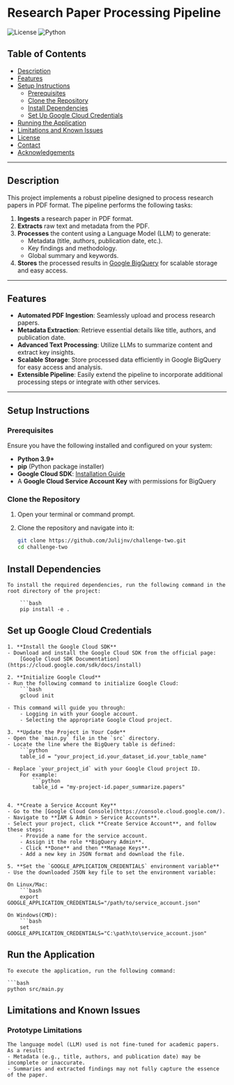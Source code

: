 # Research Paper Processing Pipeline

![License](https://img.shields.io/badge/license-MIT-blue.svg)
![Python](https://img.shields.io/badge/python-3.9%2B-blue.svg)

## Table of Contents

- [Description](#description)
- [Features](#features)
- [Setup Instructions](#setup-instructions)
  - [Prerequisites](#prerequisites)
  - [Clone the Repository](#clone-the-repository)
  - [Install Dependencies](#install-dependencies)
  - [Set Up Google Cloud Credentials](#set-up-google-cloud-credentials)
- [Running the Application](#running-the-application)
- [Limitations and Known Issues](#limitations-and-known-issues)
- [License](#license)
- [Contact](#contact)
- [Acknowledgements](#acknowledgements)

---

## Description

This project implements a robust pipeline designed to process research papers in PDF format. The pipeline performs the following tasks:

1. **Ingests** a research paper in PDF format.
2. **Extracts** raw text and metadata from the PDF.
3. **Processes** the content using a Language Model (LLM) to generate:
   - Metadata (title, authors, publication date, etc.).
   - Key findings and methodology.
   - Global summary and keywords.
4. **Stores** the processed results in [Google BigQuery](https://cloud.google.com/bigquery) for scalable storage and easy access.

---

## Features

- **Automated PDF Ingestion**: Seamlessly upload and process research papers.
- **Metadata Extraction**: Retrieve essential details like title, authors, and publication date.
- **Advanced Text Processing**: Utilize LLMs to summarize content and extract key insights.
- **Scalable Storage**: Store processed data efficiently in Google BigQuery for easy access and analysis.
- **Extensible Pipeline**: Easily extend the pipeline to incorporate additional processing steps or integrate with other services.

---

## Setup Instructions

### Prerequisites

Ensure you have the following installed and configured on your system:

- **Python 3.9+**
- **pip** (Python package installer)
- **Google Cloud SDK**: [Installation Guide](https://cloud.google.com/sdk/docs/install)
- A **Google Cloud Service Account Key** with permissions for BigQuery

### Clone the Repository

1. Open your terminal or command prompt.
2. Clone the repository and navigate into it:

   ```bash
   git clone https://github.com/Julijnv/challenge-two.git
   cd challenge-two


## Install Dependencies

    To install the required dependencies, run the following command in the root directory of the project:

        ```bash
        pip install -e .
         
## Set up Google Cloud Credentials

    1. **Install the Google Cloud SDK**  
    - Download and install the Google Cloud SDK from the official page:  
        [Google Cloud SDK Documentation](https://cloud.google.com/sdk/docs/install)

    2. **Initialize Google Cloud**  
    - Run the following command to initialize Google Cloud:  
        ```bash
        gcloud init
        
    - This command will guide you through:  
        - Logging in with your Google account.  
        - Selecting the appropriate Google Cloud project.

    3. **Update the Project in Your Code**  
    - Open the `main.py` file in the `src` directory.
    - Locate the line where the BigQuery table is defined:
        ```python
        table_id = "your_project_id.your_dataset_id.your_table_name"
        
    - Replace `your_project_id` with your Google Cloud project ID.  
        For example:  
            ```python
            table_id = "my-project-id.paper_summarize.papers"
        

    4. **Create a Service Account Key**  
    - Go to the [Google Cloud Console](https://console.cloud.google.com/).  
    - Navigate to **IAM & Admin > Service Accounts**.  
    - Select your project, click **Create Service Account**, and follow these steps:  
        - Provide a name for the service account.  
        - Assign it the role **BigQuery Admin**.  
        - Click **Done** and then **Manage Keys**.  
        - Add a new key in JSON format and download the file.  

    5. **Set the `GOOGLE_APPLICATION_CREDENTIALS` environment variable**  
    - Use the downloaded JSON key file to set the environment variable:

    On Linux/Mac:  
        ```bash
        export GOOGLE_APPLICATION_CREDENTIALS="/path/to/service_account.json"

    On Windows(CMD):  
        ```bash
        set GOOGLE_APPLICATION_CREDENTIALS="C:\path\to\service_account.json"

## Run the Application

    To execute the application, run the following command:

    ```bash
    python src/main.py
     
## Limitations and Known Issues
### Prototype Limitations

    The language model (LLM) used is not fine-tuned for academic papers. As a result:
    - Metadata (e.g., title, authors, and publication date) may be incomplete or inaccurate.
    - Summaries and extracted findings may not fully capture the essence of the paper.



